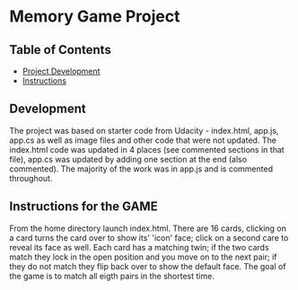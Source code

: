 # Memory Game Project

## Table of Contents

* [Project Development](#development)
* [Instructions](#instructions)


## Development

The project was based on starter code from Udacity - index.html, app.js, app.cs as well as image files and other code that were not updated.  The index.html code was updated in 4 places (see commented sections in that file), app.cs was updated by adding one section at the end (also commented).  The majority of the work was in app.js and is commented throughout.

## Instructions for the GAME

From the home directory launch index.html.  There are 16 cards, clicking on a card turns the card over to show its' 'icon' face; click on a second care to reveal its face as well.  Each card has a matching twin; if the two cards match they lock in the open position and you move on to the next pair; if they do not match they flip back over to show the default face.  The goal of the game is to match all eigth pairs in the shortest time.
